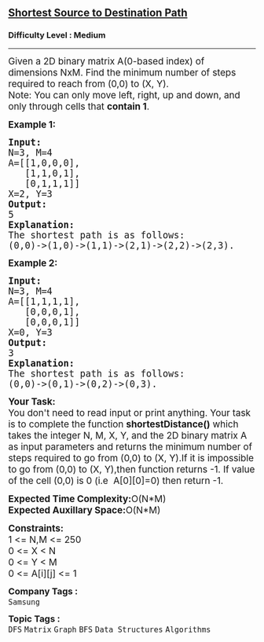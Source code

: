 <h2><a href="https://www.geeksforgeeks.org/problems/shortest-source-to-destination-path3544/1?page=2&difficulty=Medium&status=unsolved&sortBy=submissions">Shortest Source to Destination Path</a></h2><h3>Difficulty Level : Medium</h3><hr><div class="problems_problem_content__Xm_eO" style="user-select: auto;"><p style="user-select: auto;"><span style="font-size: 14pt; user-select: auto;">Given a&nbsp;2D binary matrix A(0-based index) of dimensions NxM. Find the minimum number of steps required to reach from (0,0) to (X, Y).<br style="user-select: auto;">Note: You can only move left, right, up and down, and only through cells that <strong style="user-select: auto;">contain 1</strong>.</span></p>
<p style="user-select: auto;"><span style="font-size: 14pt; user-select: auto;"><strong style="user-select: auto;">Example 1:</strong></span></p>
<pre style="user-select: auto;"><span style="font-size: 14pt; user-select: auto;"><strong style="user-select: auto;">Input:</strong>
N=3, M=4
A=[[1,0,0,0], 
   [1,1,0,1],<br style="user-select: auto;">   [0,1,1,1]]
X=2, Y=3 
<strong style="user-select: auto;">Output:</strong>
5
<strong style="user-select: auto;">Explanation:</strong>
The shortest path is as follows:
(0,0)-&gt;(1,0)-&gt;(1,1)-&gt;(2,1)-&gt;(2,2)-&gt;(2,3).</span></pre>
<p style="user-select: auto;"><span style="font-size: 14pt; user-select: auto;"><strong style="user-select: auto;">Example 2:</strong></span></p>
<pre style="user-select: auto;"><span style="font-size: 14pt; user-select: auto;"><strong style="user-select: auto;">Input:</strong>
N=3, M=4
A=[[1,1,1,1],
   [0,0,0,1],<br style="user-select: auto;">   [0,0,0,1]]
X=0, Y=3
<strong style="user-select: auto;">Output:</strong>
3
<strong style="user-select: auto;">Explanation:</strong>
The shortest path is as follows:
(0,0)-&gt;(0,1)-&gt;(0,2)-&gt;(0,3).</span></pre>
<p style="user-select: auto;"><span style="font-size: 14pt; user-select: auto;"><strong style="user-select: auto;">Your Task:</strong><br style="user-select: auto;">You don't need to read input or print anything. Your task is to complete the function <strong style="user-select: auto;">shortestDistance()</strong> which takes the integer N, M, X, Y, and the 2D binary matrix A as input parameters and returns the minimum number of steps required to go from (0,0) to (X, Y).If it is impossible to go from (0,0) to&nbsp;(X, Y),then function returns -1. If value of the cell (0,0) is 0&nbsp;(i.e&nbsp; A[0][0]=0)&nbsp;then return -1.</span></p>
<p style="user-select: auto;"><span style="font-size: 14pt; user-select: auto;"><strong style="user-select: auto;">Expected Time Complexity:</strong>O(N*M)<br style="user-select: auto;"><strong style="user-select: auto;">Expected Auxillary Space:</strong>O(N*M)</span></p>
<p style="user-select: auto;"><span style="font-size: 14pt; user-select: auto;"><strong style="user-select: auto;">Constraints:</strong><br style="user-select: auto;">1 &lt;= N,M &lt;= 250<br style="user-select: auto;"></span><span style="font-size: 14pt; user-select: auto;">0 &lt;= X &lt; N<br style="user-select: auto;"></span><span style="font-size: 14pt; user-select: auto;">0 &lt;= Y &lt; M<br style="user-select: auto;">0 &lt;= A[i][j] &lt;= 1</span></p></div><p><span style=font-size:18px><strong>Company Tags : </strong><br><code>Samsung</code>&nbsp;<br><p><span style=font-size:18px><strong>Topic Tags : </strong><br><code>DFS</code>&nbsp;<code>Matrix</code>&nbsp;<code>Graph</code>&nbsp;<code>BFS</code>&nbsp;<code>Data Structures</code>&nbsp;<code>Algorithms</code>&nbsp;